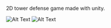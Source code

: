 2D tower defense game made with unity.

![Alt Text](https://media3.giphy.com/media/v1.Y2lkPTc5MGI3NjExNGQwdjc1YzI2cGRnb2l1ZTNpd2ZjdDE0MnpqMGJiMXFoMXphaWJtNSZlcD12MV9pbnRlcm5hbF9naWZfYnlfaWQmY3Q9Zw/5Z22VhE2b1UXWJMYEF/giphy.gif)
![Alt Text](https://media3.giphy.com/media/v1.Y2lkPTc5MGI3NjExdXo5MnEyODFmczByYmg0ZGQ3dzZscTBreGZodmV4NjJ4NjFqcGR5YyZlcD12MV9pbnRlcm5hbF9naWZfYnlfaWQmY3Q9Zw/09H1HNjahV1bdzuOCm/giphy.gif)
